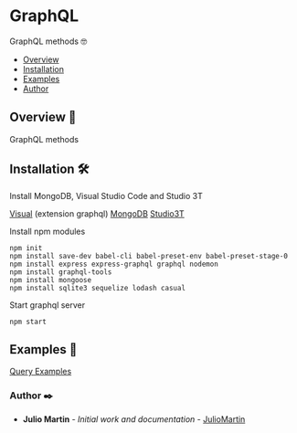 # GraphQL
GraphQL methods 🤓


+ [Overview](#Overview)
+ [Installation](#Installation)
+ [Examples](#Examples)
+ [Author](#Author)

## <a name="Overview"></a>Overview 📄

GraphQL methods

## <a name="Installation"></a>Installation 🛠️

Install MongoDB, Visual Studio Code and Studio 3T

[Visual](https://code.visualstudio.com/download) (extension graphql)
[MongoDB](https://docs.mongodb.com/guides/server/install/)
[Studio3T](https://studio3t.com/download/)

Install npm modules

```
npm init
npm install save-dev babel-cli babel-preset-env babel-preset-stage-0
npm install express express-graphql graphql nodemon
npm install graphql-tools
npm install mongoose
npm install sqlite3 sequelize lodash casual
```

Start graphql server
```
npm start
```

## <a name="Examples"></a>Examples 📢

[Query Examples](https://github.com/JulioUrjc/GraphQL_Init/blob/master/query&mutationExamples.txt)


### <a name="Author">Author ✒️

* **Julio Martin** - *Initial work and documentation* - [JulioMartin](https://github.com/JulioUrjc)

<!-- También puedes mirar la lista de todos los [contribuyentes](https://github.com/your/project/contributors) quíenes han participado en este proyecto.--> 

